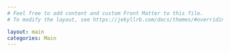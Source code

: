 ```yaml
---
# Feel free to add content and custom Front Matter to this file.
# To modify the layout, see https://jekyllrb.com/docs/themes/#overriding-theme-defaults

layout: main
categories: Main
---
```


<html>
<div style="background-image:url({{site.baseurl}}/assets/icons/background.jpg);"> 
   
</div>
<html>

